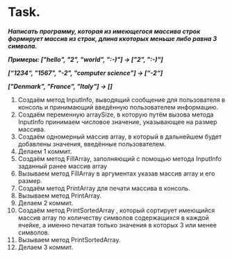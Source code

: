 # Task.
___Написать программу, которая из имеющегося массива строк формирует массив из строк,
длина ккоторых меньше либо равна 3 символа.___

___Примеры:
["hello", "2", "world", ":-)"] -> ["2", ":-)"]___

___[“1234“, "1567", "-2", "computer science"] -> [“-2“]___

___["Denmark", "France", "Italy"] -> []___


1. Создаём метод InputInfo, выводящий сообщение для пользователя в консоль и принимающий введённую пользователем информацию. 
 2. Создаём переменную arraySize, в которую путём вызова метода InputInfo принимаем числовое значение, указывающее на размер массива.
 3. Создаём одномерный массив array, в который в дальнейшем будет добавлены значения, введённые пользователем.
 4. Делаем 1 коммит.
 5. Создаём метод FillArray, заполняющий с помощью метода InputInfo заданный ранее массив array
 6. Вызываем метод FillArray в аргументах указав массив array и его размер.
 7. Создаём метод PrintArray для печати массива в консоль.
 8. Вызываем метод PrintArray.
 9. Делаем 2 коммит.
 10. Создаём метод PrintSortedArray , который сортирует имеющийся массив array по количеству символов содержащихся в каждой ячейке,  а именно печатая только значения в которых 3 или менее символов.
 11. Вызываем метод PrintSortedArray.
 12. Делаем 3 коммит.